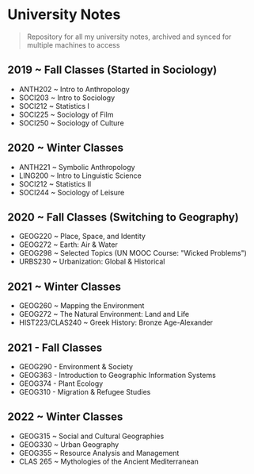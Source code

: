 # University Notes
> Repository for all my university notes, archived and synced for multiple machines to access

## 2019 ~  Fall Classes (Started in Sociology)
- ANTH202 ~ Intro to Anthropology
- SOCI203 ~ Intro to Sociology
- SOCI212 ~ Statistics I
- SOCI225 ~ Sociology of Film
- SOCI250 ~ Sociology of Culture

## 2020 ~ Winter Classes
- ANTH221 ~ Symbolic Anthropology
- LING200 ~ Intro to Linguistic Science
- SOCI212 ~ Statistics II
- SOCI244 ~ Sociology of Leisure

## 2020 ~ Fall Classes (Switching to Geography)
- GEOG220 ~ Place, Space, and Identity
- GEOG272 ~ Earth: Air & Water
- GEOG298 ~ Selected Topics (UN MOOC Course: "Wicked Problems")
- URBS230 ~ Urbanization: Global & Historical

## 2021 ~ Winter Classes
- GEOG260 ~ Mapping the Environment
- GEOG272 ~ The Natural Environment: Land and Life
- HIST223/CLAS240 ~ Greek History: Bronze Age-Alexander

## 2021 - Fall Classes
- GEOG290 - Environment & Society
- GEOG363 - Introduction to Geographic Information Systems
- GEOG374 - Plant Ecology
- GEOG310 - Migration & Refugee Studies

## 2022 ~ Winter Classes
- GEOG315 ~ Social and Cultural Geographies
- GEOG330 ~ Urban Geography
- GEOG355 ~ Resource Analysis and Management
- CLAS 265 ~ Mythologies of the Ancient Mediterranean
